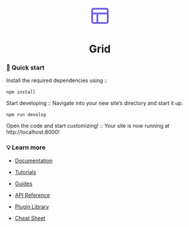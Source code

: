 <p align="center">
  <a href="https://www.gatsbyjs.com/?utm_source=starter&utm_medium=readme&utm_campaign=minimal-starter">
    <img alt="Gatsby" src="./src/images/icon.png" width="60" />
  </a>
</p>
<h1 align="center">
  Grid
</h1>

### 🚀 Quick start

Install the required dependencies using ::

```shell
npm install
```

Start developing :: Navigate into your new site’s directory and start it up.

```shell
npm run develop
```

Open the code and start customizing! :: Your site is now running at http://localhost:8000!

### 💡 Learn more

-  [Documentation](https://www.gatsbyjs.com/docs/?utm_source=starter&utm_medium=readme&utm_campaign=minimal-starter)

-  [Tutorials](https://www.gatsbyjs.com/tutorial/?utm_source=starter&utm_medium=readme&utm_campaign=minimal-starter)

-  [Guides](https://www.gatsbyjs.com/tutorial/?utm_source=starter&utm_medium=readme&utm_campaign=minimal-starter)

-  [API Reference](https://www.gatsbyjs.com/docs/api-reference/?utm_source=starter&utm_medium=readme&utm_campaign=minimal-starter)

-  [Plugin Library](https://www.gatsbyjs.com/plugins?utm_source=starter&utm_medium=readme&utm_campaign=minimal-starter)

-  [Cheat Sheet](https://www.gatsbyjs.com/docs/cheat-sheet/?utm_source=starter&utm_medium=readme&utm_campaign=minimal-starter)
